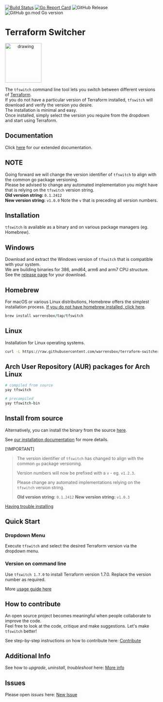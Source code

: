 [![Build Status](https://github.com/warrensbox/terraform-switcher/actions/workflows/build.yml/badge.svg)](https://github.com/warrensbox/terraform-switcher/actions/workflows/build.yml)
[![Go Report Card](https://goreportcard.com/badge/github.com/warrensbox/terraform-switcher)](https://goreportcard.com/report/github.com/warrensbox/terraform-switcher)
![GitHub Release](https://img.shields.io/github/v/release/warrensbox/terraform-switcher)
![GitHub go.mod Go version](https://img.shields.io/github/go-mod/go-version/warrensbox/terraform-switcher)

# Terraform Switcher

<img style="text-align:center" src="https://s3.us-east-2.amazonaws.com/kepler-images/warrensbox/tfswitch/smallerlogo.png" alt="drawing" width="120" height="130"/>

The `tfswitch` command line tool lets you switch between different versions of [Terraform](https://www.terraform.io/).  
If you do not have a particular version of Terraform installed, `tfswitch` will download and verify the version you desire.  
The installation is minimal and easy.  
Once installed, simply select the version you require from the dropdown and start using Terraform.

## Documentation
Click [here](https://tfswitch.warrensbox.com) for our extended documentation.

## NOTE
Going forward we will change the version identifier of `tfswitch` to align with the common go package versioning.  
Please be advised to change any automated implementation you might have that is relying on the `tfswitch` version string.  
**Old version string:** `0.1.2412`  
**New version string:** `v1.0.0` Note the `v` that is preceding all version numbers.

## Installation
`tfswitch` is available as a binary and on various package managers (eg. Homebrew). 

## Windows
Download and extract the Windows version of `tfswitch` that is compatible with your system.  
We are building binaries for 386, amd64, arm6 and arm7 CPU structure.  
See the [release page](https://github.com/warrensbox/terraform-switcher/releases/latest) for your download.

## Homebrew
For macOS or various Linux distributions, Homebrew offers the simplest installation process. <a href="https://brew.sh/" target="_blank">If you do not have homebrew installed, click here</a>.

```ruby
brew install warrensbox/tap/tfswitch
```

## Linux
Installation for Linux operating systems.

```sh
curl -L https://raw.githubusercontent.com/warrensbox/terraform-switcher/release/install.sh | bash
```

## Arch User Repository (AUR) packages for Arch Linux

```sh
# compiled from source
yay tfswitch

# precompiled
yay tfswitch-bin
```

## Install from source

Alternatively, you can install the binary from the source <a href="https://github.com/warrensbox/terraform-switcher/releases" target="_blank">here</a>.

See [our installation documentation](https://tfswitch.warrensbox.com/Install) for more details.

[!IMPORTANT]
> The version identifier of `tfswitch` has changed to align with the common `go` package versioning.
>
> Version numbers will now be prefixed with a `v` - eg. `v1.2.3`.
>
> Please change any automated implementations relying on the `tfswitch` version string. 
>
> **Old version string:** `0.1.2412`
> **New version string:** `v1.0.3`

[Having trouble installing](https://tfswitch.warrensbox.com/Troubleshoot/)

## Quick Start
### Dropdown Menu
Execute `tfswitch` and select the desired Terraform version via the dropdown menu.
### Version on command line
Use `tfswitch 1.7.0` to install Terraform version 1.7.0. Replace the version number as required.

More [usage guide here](https://tfswitch.warrensbox.com/Quick-Start/)

## How to contribute
An open source project becomes meaningful when people collaborate to improve the code.    
Feel free to look at the code, critique and make suggestions. Let's make `tfswitch` better!   

See step-by-step instructions on how to contribute here: [Contribute](https://tfswitch.warrensbox.com/How-to-Contribute/)      

## Additional Info
See how to *upgrade*, *uninstall*, *troubleshoot* here: [More info](https://tfswitch.warrensbox.com/Upgrade-or-Uninstall/)   

## Issues
Please open  *issues* here: [New Issue](https://github.com/warrensbox/terraform-switcher/issues)
